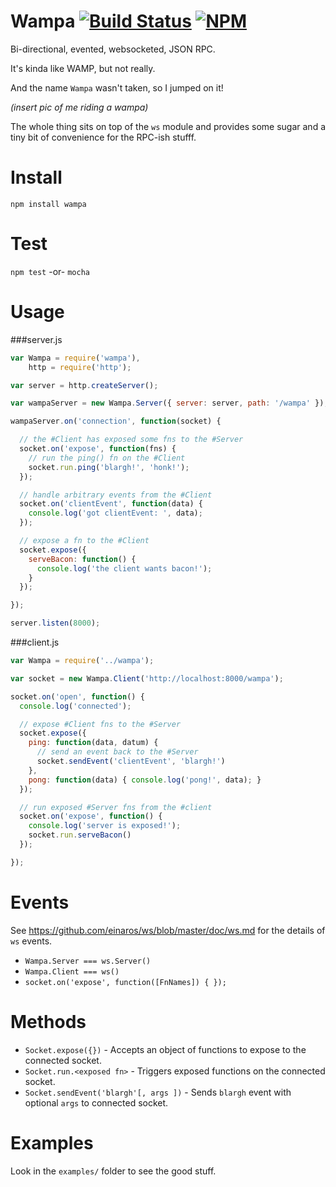 Wampa [![Build Status](https://secure.travis-ci.org/ben-bradley/wampa.png)](http://travis-ci.org/ben-bradley/wampa) [![NPM](https://nodei.co/npm/wampa.png?downloads=true)](https://nodei.co/npm/wampa/)
=====
Bi-directional, evented, websocketed, JSON RPC.

It's kinda like WAMP, but not really.

And the name `Wampa` wasn't taken, so I jumped on it!

_(insert pic of me riding a wampa)_

The whole thing sits on top of the `ws` module and provides some sugar and a tiny bit of convenience for the RPC-ish stufff.

Install
=======
`npm install wampa`

Test
====
`npm test`
-or-
`mocha`

Usage
=====
###server.js
```javascript
var Wampa = require('wampa'),
    http = require('http');

var server = http.createServer();

var wampaServer = new Wampa.Server({ server: server, path: '/wampa' });

wampaServer.on('connection', function(socket) {

  // the #Client has exposed some fns to the #Server
  socket.on('expose', function(fns) {
    // run the ping() fn on the #Client
    socket.run.ping('blargh!', 'honk!');
  });

  // handle arbitrary events from the #Client
  socket.on('clientEvent', function(data) {
    console.log('got clientEvent: ', data);
  });

  // expose a fn to the #Client
  socket.expose({
    serveBacon: function() {
      console.log('the client wants bacon!');
    }
  });

});

server.listen(8000);
```
###client.js
```javascript
var Wampa = require('../wampa');

var socket = new Wampa.Client('http://localhost:8000/wampa');

socket.on('open', function() {
  console.log('connected');

  // expose #Client fns to the #Server
  socket.expose({
    ping: function(data, datum) {
      // send an event back to the #Server
      socket.sendEvent('clientEvent', 'blargh!')
    },
    pong: function(data) { console.log('pong!', data); }
  });

  // run exposed #Server fns from the #client
  socket.on('expose', function() {
    console.log('server is exposed!');
    socket.run.serveBacon()
  });

});
```

Events
======
See https://github.com/einaros/ws/blob/master/doc/ws.md for the details of `ws` events.

- `Wampa.Server === ws.Server()`
- `Wampa.Client === ws()`
- `socket.on('expose', function([FnNames]) { });`

Methods
=======
- `Socket.expose({})` - Accepts an object of functions to expose to the connected socket.
- `Socket.run.<exposed fn>` - Triggers exposed functions on the connected socket.
- `Socket.sendEvent('blargh'[, args ])` - Sends `blargh` event with optional `args` to connected socket.

Examples
========
Look in the `examples/` folder to see the good stuff.
